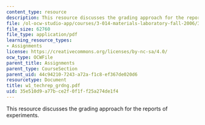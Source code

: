 ```yaml
---
content_type: resource
description: This resource discusses the grading approach for the reports of experiments.
file: /ol-ocw-studio-app/courses/3-014-materials-laboratory-fall-2006/35e510d9a77bce2f0f1ff25a274de1f4_w1_techrep_grdng.pdf
file_size: 62760
file_type: application/pdf
learning_resource_types:
- Assignments
license: https://creativecommons.org/licenses/by-nc-sa/4.0/
ocw_type: OCWFile
parent_title: Assignments
parent_type: CourseSection
parent_uid: 44c94210-7243-a72a-f1c8-ef367de020d6
resourcetype: Document
title: w1_techrep_grdng.pdf
uid: 35e510d9-a77b-ce2f-0f1f-f25a274de1f4
---
```

This resource discusses the grading approach for the reports of experiments.